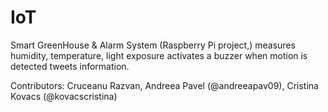 # IoT
Smart GreenHouse &amp; Alarm System (Raspberry Pi project,)
measures humidity, temperature, light exposure
activates a buzzer when motion is detected
tweets information.

Contributors: Cruceanu Razvan, Andreea Pavel (@andreeapav09), Cristina Kovacs (@kovacscristina) 
